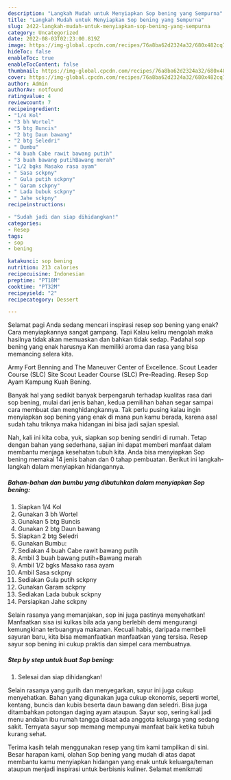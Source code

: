 ```yaml
---
description: "Langkah Mudah untuk Menyiapkan Sop bening yang Sempurna"
title: "Langkah Mudah untuk Menyiapkan Sop bening yang Sempurna"
slug: 2422-langkah-mudah-untuk-menyiapkan-sop-bening-yang-sempurna
category: Uncategorized
date: 2022-08-03T02:23:00.819Z
image: https://img-global.cpcdn.com/recipes/76a8ba62d2324a32/680x482cq70/sop-bening-foto-resep-utama.jpg
hideToc: false
enableToc: true
enableTocContent: false
thumbnail: https://img-global.cpcdn.com/recipes/76a8ba62d2324a32/680x482cq70/sop-bening-foto-resep-utama.jpg
cover: https://img-global.cpcdn.com/recipes/76a8ba62d2324a32/680x482cq70/sop-bening-foto-resep-utama.jpg
author: Admin
authorAv: notfound
ratingvalue: 4
reviewcount: 7
recipeingredient:
- "1/4 Kol"
- "3 bh Wortel"
- "5 btg Buncis"
- "2 btg Daun bawang"
- "2 btg Seledri"
- " Bumbu"
- "4 buah Cabe rawit bawang putih"
- "3 buah bawang putihBawang merah"
- "1/2 bgks Masako rasa ayam"
- " Sasa sckpny"
- " Gula putih sckpny"
- " Garam sckpny"
- " Lada bubuk sckpny"
- " Jahe sckpny"
recipeinstructions:

- "Sudah jadi dan siap dihidangkan!"
categories:
- Resep
tags:
- sop
- bening

katakunci: sop bening 
nutrition: 213 calories
recipecuisine: Indonesian
preptime: "PT18M"
cooktime: "PT32M"
recipeyield: "2"
recipecategory: Dessert

---
```



Selamat pagi Anda sedang mencari inspirasi resep sop bening yang enak? Cara menyiapkannya sangat gampang. Tapi Kalau keliru mengolah maka hasilnya tidak akan memuaskan dan bahkan tidak sedap. Padahal sop bening yang enak harusnya Kan memiliki aroma dan rasa yang bisa memancing selera kita.


Army Fort Benning and The Maneuver Center of Excellence. Scout Leader Course (SLC) Site Scout Leader Course (SLC) Pre-Reading. Resep Sop Ayam Kampung Kuah Bening.

Banyak hal yang sedikit banyak berpengaruh terhadap kualitas rasa dari sop bening, mulai dari jenis bahan, kedua pemilihan bahan segar sampai cara membuat dan menghidangkannya. Tak perlu pusing kalau ingin menyiapkan sop bening yang enak di mana pun kamu berada, karena asal sudah tahu triknya maka hidangan ini bisa jadi sajian spesial.


Nah, kali ini kita coba, yuk, siapkan sop bening sendiri di rumah. Tetap dengan bahan yang sederhana, sajian ini dapat memberi manfaat dalam membantu menjaga kesehatan tubuh kita. Anda bisa menyiapkan Sop bening memakai 14 jenis bahan dan 0 tahap pembuatan. Berikut ini langkah-langkah dalam menyiapkan hidangannya.

<!--inarticleads1-->

##### Bahan-bahan dan bumbu yang dibutuhkan dalam menyiapkan Sop bening:

1. Siapkan 1/4 Kol
1. Gunakan 3 bh Wortel
1. Gunakan 5 btg Buncis
1. Gunakan 2 btg Daun bawang
1. Siapkan 2 btg Seledri
1. Gunakan  Bumbu:
1. Sediakan 4 buah Cabe rawit bawang putih
1. Ambil 3 buah bawang putih+Bawang merah
1. Ambil 1/2 bgks Masako rasa ayam
1. Ambil  Sasa sckpny
1. Sediakan  Gula putih sckpny
1. Gunakan  Garam sckpny
1. Sediakan  Lada bubuk sckpny
1. Persiapkan  Jahe sckpny


Selain rasanya yang memanjakan, sop ini juga pastinya menyehatkan! Manfaatkan sisa isi kulkas bila ada yang berlebih demi mengurangi kemungkinan terbuangnya makanan. Kecuali habis, daripada membeli sayuran baru, kita bisa memanfaatkan manfaatkan yang tersisa. Resep sayur sop bening ini cukup praktis dan simpel cara membuatnya. 

<!--inarticleads2-->

##### Step by step untuk buat Sop bening:


1. Selesai dan siap dihidangkan!

Selain rasanya yang gurih dan menyegarkan, sayur ini juga cukup menyehatkan. Bahan yang digunakan juga cukup ekonomis, seperti wortel, kentang, buncis dan kubis beserta daun bawang dan seledri. Bisa juga ditambahkan potongan daging ayam ataupun. Sayur sop, sering kali jadi menu andalan ibu rumah tangga disaat ada anggota keluarga yang sedang sakit. Ternyata sayur sop memang mempunyai manfaat baik ketika tubuh kurang sehat. 

Terima kasih telah menggunakan resep yang tim kami tampilkan di sini. Besar harapan kami, olahan Sop bening yang mudah di atas dapat membantu kamu menyiapkan hidangan yang enak untuk keluarga/teman ataupun menjadi inspirasi untuk berbisnis kuliner. Selamat menikmati
